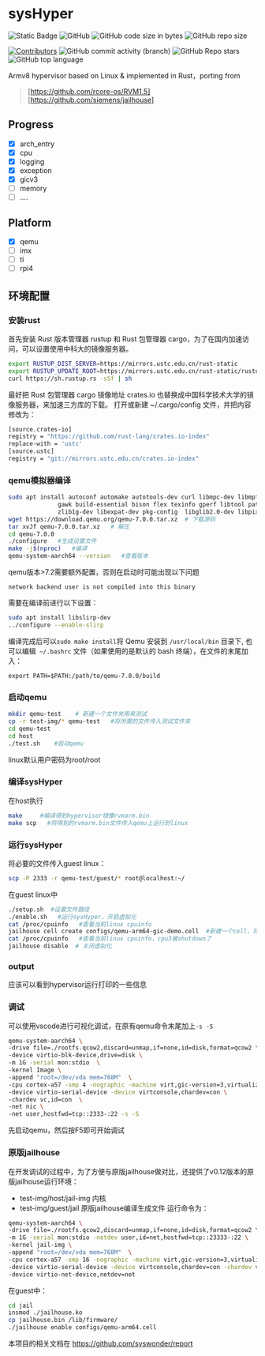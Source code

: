 # sysHyper
![Static Badge](https://img.shields.io/badge/sysHyper-orange)
![GitHub](https://img.shields.io/github/license/likey99/armv8-rust-hypervisor?color=red)
![GitHub code size in bytes](https://img.shields.io/github/languages/code-size/likey99/armv8-rust-hypervisor?color=green)
![GitHub repo size](https://img.shields.io/github/repo-size/likey99/armv8-rust-hypervisor?color=white)


[![Contributors](https://img.shields.io/github/contributors/likey99/armv8-rust-hypervisor?color=blue)](https://github.com/likey99/armv8-rust-hypervisor)
![GitHub commit activity (branch)](https://img.shields.io/github/commit-activity/w/likey99/armv8-rust-hypervisor?color=black)
![GitHub Repo stars](https://img.shields.io/github/stars/likey99/armv8-rust-hypervisor?color=yellow)
![GitHub top language](https://img.shields.io/github/languages/top/likey99/armv8-rust-hypervisor?color=orange)




Armv8 hypervisor based on Linux & implemented in Rust，porting from 
>[https://github.com/rcore-os/RVM1.5]
>[https://github.com/siemens/jailhouse]

## Progress
- [x] arch_entry
- [x] cpu
- [x] logging
- [x] exception
- [x] gicv3
- [ ] memory
- [ ] ....
## Platform
- [x] qemu
- [ ] imx
- [ ] ti
- [ ] rpi4
## 环境配置
### 安装rust
首先安装 Rust 版本管理器 rustup 和 Rust 包管理器 cargo，为了在国内加速访问，可以设置使用中科大的镜像服务器。
```sh
export RUSTUP_DIST_SERVER=https://mirrors.ustc.edu.cn/rust-static
export RUSTUP_UPDATE_ROOT=https://mirrors.ustc.edu.cn/rust-static/rustup
curl https://sh.rustup.rs -sSf | sh  
```
最好把 Rust 包管理器 cargo 镜像地址 crates.io 也替换成中国科学技术大学的镜像服务器，来加速三方库的下载。 打开或新建 ~/.cargo/config 文件，并把内容修改为：
```sh
[source.crates-io]
registry = "https://github.com/rust-lang/crates.io-index"
replace-with = 'ustc'
[source.ustc]
registry = "git://mirrors.ustc.edu.cn/crates.io-index"
```
### qemu模拟器编译
```sh
sudo apt install autoconf automake autotools-dev curl libmpc-dev libmpfr-dev libgmp-dev \
              gawk build-essential bison flex texinfo gperf libtool patchutils bc \
              zlib1g-dev libexpat-dev pkg-config  libglib2.0-dev libpixman-1-dev git tmux python3 ninja-build  # 安装编译所需的依赖包
wget https://download.qemu.org/qemu-7.0.0.tar.xz  # 下载源码
tar xvJf qemu-7.0.0.tar.xz   # 解压
cd qemu-7.0.0
./configure   #生成设置文件
make -j$(nproc)   #编译
qemu-system-aarch64 --version   #查看版本
```
qemu版本>7.2需要额外配置，否则在启动时可能出现以下问题
```
network backend user is not compiled into this binary
```
需要在编译前进行以下设置：
```sh
sudo apt install libslirp-dev 
../configure --enable-slirp
```
编译完成后可以```sudo make install```将 Qemu 安装到 ```/usr/local/bin``` 目录下,
也可以编辑``` ~/.bashrc``` 文件（如果使用的是默认的 bash 终端），在文件的末尾加入：
```
export PATH=$PATH:/path/to/qemu-7.0.0/build
```

### 启动qemu
```sh
mkdir qemu-test    # 新建一个文件夹用来测试
cp -r test-img/* qemu-test   #将所需的文件传入测试文件夹
cd qemu-test
cd host
./test.sh    #启动qemu
```
linux默认用户密码为root/root
### 编译sysHyper
在host执行
```sh
make     #编译得到hypervisor镜像rvmarm.bin
make scp   #将得到的rvmarm.bin文件传入qemu上运行的linux
```
### 运行sysHyper
将必要的文件传入guest linux：
```sh
scp -P 2333 -r qemu-test/guest/* root@localhost:~/
```
在guest linux中
```sh
./setup.sh  #设置文件路径
./enable.sh   #运行sysHyper，开启虚拟化
cat /proc/cpuinfo   #查看当前linux cpuinfo
jailhouse cell create configs/qemu-arm64-gic-demo.cell  #新建一个cell，将cpu 3 移出root cell
cat /proc/cpuinfo   #查看当前linux cpuinfo，cpu3被shutdown了
jailhouse disable  # 关闭虚拟化
```
### output
应该可以看到hypervisor运行打印的一些信息


### 调试
可以使用vscode进行可视化调试，在原有qemu命令末尾加上```-s -S```
```sh
qemu-system-aarch64 \
-drive file=./rootfs.qcow2,discard=unmap,if=none,id=disk,format=qcow2 \
-device virtio-blk-device,drive=disk \
-m 1G -serial mon:stdio  \
-kernel Image \
-append "root=/dev/vda mem=768M"  \
-cpu cortex-a57 -smp 4 -nographic -machine virt,gic-version=3,virtualization=on \
-device virtio-serial-device -device virtconsole,chardev=con \
-chardev vc,id=con  \
-net nic \
-net user,hostfwd=tcp::2333-:22 -s -S
```
先启动qemu，然后按F5即可开始调试

### 原版jailhouse
在开发调试的过程中，为了方便与原版jailhouse做对比，还提供了v0.12版本的原版jailhouse运行环境：
- test-img/host/jail-img 内核
- test-img/guest/jail   原版jailhouse编译生成文件
运行命令为：
```sh
qemu-system-aarch64 \
-drive file=./rootfs.qcow2,discard=unmap,if=none,id=disk,format=qcow2 \
-m 1G -serial mon:stdio -netdev user,id=net,hostfwd=tcp::23333-:22 \
-kernel jail-img \
-append "root=/dev/vda mem=768M"  \
-cpu cortex-a57 -smp 16 -nographic -machine virt,gic-version=3,virtualization=on \
-device virtio-serial-device -device virtconsole,chardev=con -chardev vc,id=con -device virtio-blk-device,drive=disk \
-device virtio-net-device,netdev=net
```
在guest中：
```sh
cd jail
insmod ./jailhouse.ko
cp jailhouse.bin /lib/firmware/
./jailhouse enable configs/qemu-arm64.cell
```


本项目的相关文档在
https://github.com/syswonder/report
